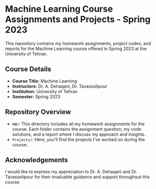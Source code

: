 # Machine Learning Course Assignments and Projects - Spring 2023

This repository contains my homework assignments, project codes, and reports for the Machine Learning course offered in Spring 2023 at the University of Tehran.

## Course Details
- **Course Title:** Machine Learning
- **Instructors:** Dr. A. Dehaqani, Dr. Tavassolipour
- **Institution:** University of Tehran
- **Semester:** Spring 2023

## Repository Overview
- `HW/`: This directory includes all my homework assignments for the course. Each folder contains the assignment question, my code solutions, and a report where I discuss my approach and insights.
- `Projects/`: Here, you'll find the projects I've worked on during the course.

## Acknowledgements
I would like to express my appreciation to Dr. A. Dehaqani and Dr. Tavassolipour for their invaluable guidance and support throughout this course.
